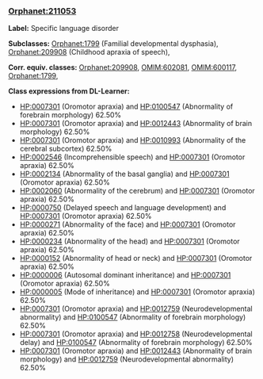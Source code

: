 
### [Orphanet:211053](http://www.orpha.net/ORDO/Orphanet_211053)
**Label:** Specific language disorder

**Subclasses:** [Orphanet:1799](http://www.orpha.net/ORDO/Orphanet_1799) (Familial developmental dysphasia), [Orphanet:209908](http://www.orpha.net/ORDO/Orphanet_209908) (Childhood apraxia of speech), 

**Corr. equiv. classes:** [Orphanet:209908](http://www.orpha.net/ORDO/Orphanet_209908), [OMIM:602081](http://purl.obolibrary.org/obo/OMIM_602081), [OMIM:600117](http://purl.obolibrary.org/obo/OMIM_600117), [Orphanet:1799](http://www.orpha.net/ORDO/Orphanet_1799), 

**Class expressions from DL-Learner:**

- [HP:0007301](http://purl.obolibrary.org/obo/HP_0007301) (Oromotor apraxia) and [HP:0100547](http://purl.obolibrary.org/obo/HP_0100547) (Abnormality of forebrain morphology) 62.50%
- [HP:0007301](http://purl.obolibrary.org/obo/HP_0007301) (Oromotor apraxia) and [HP:0012443](http://purl.obolibrary.org/obo/HP_0012443) (Abnormality of brain morphology) 62.50%
- [HP:0007301](http://purl.obolibrary.org/obo/HP_0007301) (Oromotor apraxia) and [HP:0010993](http://purl.obolibrary.org/obo/HP_0010993) (Abnormality of the cerebral subcortex) 62.50%
- [HP:0002546](http://purl.obolibrary.org/obo/HP_0002546) (Incomprehensible speech) and [HP:0007301](http://purl.obolibrary.org/obo/HP_0007301) (Oromotor apraxia) 62.50%
- [HP:0002134](http://purl.obolibrary.org/obo/HP_0002134) (Abnormality of the basal ganglia) and [HP:0007301](http://purl.obolibrary.org/obo/HP_0007301) (Oromotor apraxia) 62.50%
- [HP:0002060](http://purl.obolibrary.org/obo/HP_0002060) (Abnormality of the cerebrum) and [HP:0007301](http://purl.obolibrary.org/obo/HP_0007301) (Oromotor apraxia) 62.50%
- [HP:0000750](http://purl.obolibrary.org/obo/HP_0000750) (Delayed speech and language development) and [HP:0007301](http://purl.obolibrary.org/obo/HP_0007301) (Oromotor apraxia) 62.50%
- [HP:0000271](http://purl.obolibrary.org/obo/HP_0000271) (Abnormality of the face) and [HP:0007301](http://purl.obolibrary.org/obo/HP_0007301) (Oromotor apraxia) 62.50%
- [HP:0000234](http://purl.obolibrary.org/obo/HP_0000234) (Abnormality of the head) and [HP:0007301](http://purl.obolibrary.org/obo/HP_0007301) (Oromotor apraxia) 62.50%
- [HP:0000152](http://purl.obolibrary.org/obo/HP_0000152) (Abnormality of head or neck) and [HP:0007301](http://purl.obolibrary.org/obo/HP_0007301) (Oromotor apraxia) 62.50%
- [HP:0000006](http://purl.obolibrary.org/obo/HP_0000006) (Autosomal dominant inheritance) and [HP:0007301](http://purl.obolibrary.org/obo/HP_0007301) (Oromotor apraxia) 62.50%
- [HP:0000005](http://purl.obolibrary.org/obo/HP_0000005) (Mode of inheritance) and [HP:0007301](http://purl.obolibrary.org/obo/HP_0007301) (Oromotor apraxia) 62.50%
- [HP:0007301](http://purl.obolibrary.org/obo/HP_0007301) (Oromotor apraxia) and [HP:0012759](http://purl.obolibrary.org/obo/HP_0012759) (Neurodevelopmental abnormality) and [HP:0100547](http://purl.obolibrary.org/obo/HP_0100547) (Abnormality of forebrain morphology) 62.50%
- [HP:0007301](http://purl.obolibrary.org/obo/HP_0007301) (Oromotor apraxia) and [HP:0012758](http://purl.obolibrary.org/obo/HP_0012758) (Neurodevelopmental delay) and [HP:0100547](http://purl.obolibrary.org/obo/HP_0100547) (Abnormality of forebrain morphology) 62.50%
- [HP:0007301](http://purl.obolibrary.org/obo/HP_0007301) (Oromotor apraxia) and [HP:0012443](http://purl.obolibrary.org/obo/HP_0012443) (Abnormality of brain morphology) and [HP:0012759](http://purl.obolibrary.org/obo/HP_0012759) (Neurodevelopmental abnormality) 62.50%


